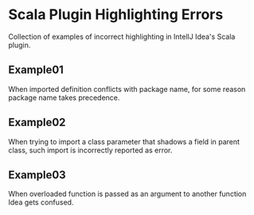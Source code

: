 Scala Plugin Highlighting Errors
===
Collection of examples of incorrect highlighting in IntellJ Idea's Scala plugin.
 
 
 
Example01
---

When imported definition conflicts with package name, 
for some reason package name takes precedence.

Example02
---

When trying to import a class parameter that shadows a field 
in parent class, such import is incorrectly reported as error.


Example03
---

When overloaded function is passed as an argument 
to another function Idea gets confused. 